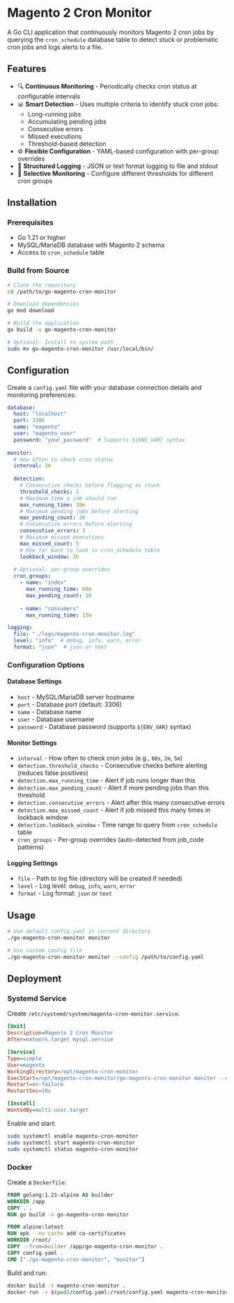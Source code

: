 # Magento 2 Cron Monitor

A Go CLI application that continuously monitors Magento 2 cron jobs by querying the `cron_schedule` database table to detect stuck or problematic cron jobs and logs alerts to a file.

## Features

- 🔍 **Continuous Monitoring** - Periodically checks cron status at configurable intervals
- 📊 **Smart Detection** - Uses multiple criteria to identify stuck cron jobs:
  - Long-running jobs
  - Accumulating pending jobs
  - Consecutive errors
  - Missed executions
  - Threshold-based detection
- ⚙️ **Flexible Configuration** - YAML-based configuration with per-group overrides
- 📝 **Structured Logging** - JSON or text format logging to file and stdout
- 🎯 **Selective Monitoring** - Configure different thresholds for different cron groups

## Installation

### Prerequisites

- Go 1.21 or higher
- MySQL/MariaDB database with Magento 2 schema
- Access to `cron_schedule` table

### Build from Source

```bash
# Clone the repository
cd /path/to/go-magento-cron-monitor

# Download dependencies
go mod download

# Build the application
go build -o go-magento-cron-monitor

# Optional: Install to system path
sudo mv go-magento-cron-monitor /usr/local/bin/
```

## Configuration

Create a `config.yaml` file with your database connection details and monitoring preferences:

```yaml
database:
  host: "localhost"
  port: 3306
  name: "magento"
  user: "magento_user"
  password: "your_password"  # Supports ${ENV_VAR} syntax
  
monitor:
  # How often to check cron status
  interval: 2m
  
  detection:
    # Consecutive checks before flagging as stuck
    threshold_checks: 2
    # Maximum time a job should run
    max_running_time: 30m
    # Maximum pending jobs before alerting
    max_pending_count: 20
    # Consecutive errors before alerting
    consecutive_errors: 3
    # Maximum missed executions
    max_missed_count: 5
    # How far back to look in cron_schedule table
    lookback_window: 1h
  
  # Optional: per-group overrides
  cron_groups:
    - name: "index"
      max_running_time: 60m
      max_pending_count: 10
      
    - name: "consumers"
      max_running_time: 15m

logging:
  file: "./logs/magento-cron-monitor.log"
  level: "info"  # debug, info, warn, error
  format: "json"  # json or text
```

### Configuration Options

#### Database Settings

- `host` - MySQL/MariaDB server hostname
- `port` - Database port (default: 3306)
- `name` - Database name
- `user` - Database username
- `password` - Database password (supports `${ENV_VAR}` syntax)

#### Monitor Settings

- `interval` - How often to check cron jobs (e.g., `60s`, `2m`, `5m`)
- `detection.threshold_checks` - Consecutive checks before alerting (reduces false positives)
- `detection.max_running_time` - Alert if job runs longer than this
- `detection.max_pending_count` - Alert if more pending jobs than this threshold
- `detection.consecutive_errors` - Alert after this many consecutive errors
- `detection.max_missed_count` - Alert if job missed this many times in lookback window
- `detection.lookback_window` - Time range to query from `cron_schedule` table
- `cron_groups` - Per-group overrides (auto-detected from job_code patterns)

#### Logging Settings

- `file` - Path to log file (directory will be created if needed)
- `level` - Log level: `debug`, `info`, `warn`, `error`
- `format` - Log format: `json` or `text`

## Usage

```bash
# Use default config.yaml in current directory
./go-magento-cron-monitor monitor

# Use custom config file
./go-magento-cron-monitor monitor --config /path/to/config.yaml
```

## Deployment

### Systemd Service

Create `/etc/systemd/system/magento-cron-monitor.service`:

```ini
[Unit]
Description=Magento 2 Cron Monitor
After=network.target mysql.service

[Service]
Type=simple
User=magento
WorkingDirectory=/opt/magento-cron-monitor
ExecStart=/opt/magento-cron-monitor/go-magento-cron-monitor monitor --config /etc/magento-cron-monitor/config.yaml
Restart=on-failure
RestartSec=10s

[Install]
WantedBy=multi-user.target
```

Enable and start:
```bash
sudo systemctl enable magento-cron-monitor
sudo systemctl start magento-cron-monitor
sudo systemctl status magento-cron-monitor
```

### Docker

Create a `Dockerfile`:

```dockerfile
FROM golang:1.21-alpine AS builder
WORKDIR /app
COPY . .
RUN go build -o go-magento-cron-monitor

FROM alpine:latest
RUN apk --no-cache add ca-certificates
WORKDIR /root/
COPY --from=builder /app/go-magento-cron-monitor .
COPY config.yaml .
CMD ["./go-magento-cron-monitor", "monitor"]
```

Build and run:
```bash
docker build -t magento-cron-monitor .
docker run -v $(pwd)/config.yaml:/root/config.yaml magento-cron-monitor
```